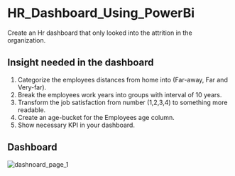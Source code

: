 
# HR_Dashboard_Using_PowerBi



Create an Hr dashboard that only looked into the attrition in the organization.

## Insight needed in the dashboard

1) Categorize the employees distances from home into (Far-away, Far and Very-far).
2) Break the employees work years into groups with interval of 10 years.
3) Transform the job satisfaction from number (1,2,3,4) to something more readable.
4) Create an age-bucket for the Employees age column.
5) Show necessary KPI in your dashboard.


## Dashboard

![dashnoard_page_1](https://github.com/user-attachments/assets/d70cb68b-de40-4353-b56f-b4c16db0ef6d)
